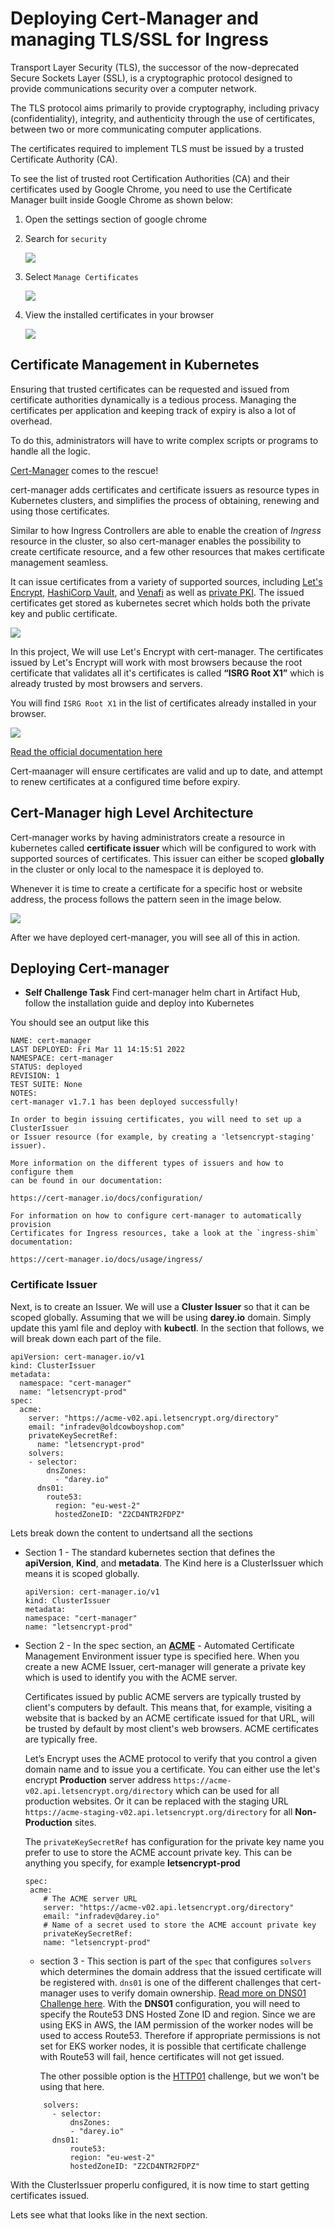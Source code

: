 Deploying Cert-Manager and managing TLS/SSL for Ingress
========================================================

Transport Layer Security (TLS), the successor of the now-deprecated Secure Sockets Layer (SSL), is a cryptographic protocol designed to provide communications security over a computer network.

The TLS protocol aims primarily to provide cryptography, including privacy (confidentiality), integrity, and authenticity through the use of certificates, between two or more communicating computer applications.

The certificates required to implement TLS must be issued by a trusted Certificate Authority (CA).

To see the list of trusted root Certification Authorities (CA) and their certificates used by Google Chrome, you need to use the Certificate Manager built inside Google Chrome as shown below:

1. Open the settings section of google chrome
   
2. Search for `security`
   
    ![](https://dareyio-nonprod-pbl-projects.s3.eu-west-2.amazonaws.com/project25/chrome-certificates-1.png)
3. Select `Manage Certificates`
   
   ![](https://dareyio-nonprod-pbl-projects.s3.eu-west-2.amazonaws.com/project25/chrome-certificates-2.png) 

4. View the installed certificates in your browser
   
    ![](https://dareyio-nonprod-pbl-projects.s3.eu-west-2.amazonaws.com/project25/chrome-certificates-3.png)


## Certificate Management in Kubernetes

Ensuring that trusted certificates can be requested and issued from certificate authorities dynamically is a tedious process. Managing the certificates per application and keeping track of expiry is also a lot of overhead.

To do this, administrators will have to write complex scripts or programs to handle all the logic.

[Cert-Manager](https://cert-manager.io/) comes to the rescue! 

cert-manager adds certificates and certificate issuers as resource types in Kubernetes clusters, and simplifies the process of obtaining, renewing and using those certificates.

Similar to how Ingress Controllers are able to enable the creation of *Ingress* resource in the cluster, so also cert-manager enables the possibility to create certificate resource, and a few other resources that makes certificate management seamless.

It can issue certificates from a variety of supported sources, including [Let's Encrypt](https://letsencrypt.org/), [HashiCorp Vault](https://www.vaultproject.io/), and [Venafi](https://www.venafi.com/) as well as [private PKI](https://www.csoonline.com/article/3400836/what-is-pki-and-how-it-secures-just-about-everything-online.html). The issued certificates get stored as kubernetes secret which holds both the private key and public certificate.

![](https://dareyio-nonprod-pbl-projects.s3.eu-west-2.amazonaws.com/project25/cert-manager-high-level-overview.svg)

In this project, We will use Let's Encrypt with cert-manager. The certificates issued by Let's Encrypt will work with most browsers because the root certificate that validates all it's certificates is called **“ISRG Root X1”** which is already trusted by most browsers and servers.

You will find `ISRG Root X1` in the list of certificates already installed in your browser.

![](https://dareyio-nonprod-pbl-projects.s3.eu-west-2.amazonaws.com/project25/chrome-certificates-4.png)

[Read the official documentation here](https://letsencrypt.org/docs/certificate-compatibility/)

Cert-maanager will ensure certificates are valid and up to date, and attempt to renew certificates at a configured time before expiry.

## Cert-Manager high Level Architecture

Cert-manager works by having administrators create a resource in kubernetes called **certificate issuer** which will be configured to work with supported sources of certificates. This issuer can either be scoped **globally** in the cluster or only local to the namespace it is deployed to.

Whenever it is time to create a certificate for a specific host or website address, the process follows the pattern seen in the image below.

![](https://dareyio-nonprod-pbl-projects.s3.eu-west-2.amazonaws.com/project25/cert-manager-1.png)

After we have deployed cert-manager, you will see all of this in action.

## Deploying Cert-manager 

- **Self Challenge Task** Find cert-manager helm chart in Artifact Hub, follow the installation guide and deploy into Kubernetes

You should see an output like this 

```
NAME: cert-manager
LAST DEPLOYED: Fri Mar 11 14:15:51 2022
NAMESPACE: cert-manager
STATUS: deployed
REVISION: 1
TEST SUITE: None
NOTES:
cert-manager v1.7.1 has been deployed successfully!

In order to begin issuing certificates, you will need to set up a ClusterIssuer
or Issuer resource (for example, by creating a 'letsencrypt-staging' issuer).

More information on the different types of issuers and how to configure them
can be found in our documentation:

https://cert-manager.io/docs/configuration/

For information on how to configure cert-manager to automatically provision
Certificates for Ingress resources, take a look at the `ingress-shim`
documentation:

https://cert-manager.io/docs/usage/ingress/
```

### Certificate Issuer
Next, is to create an Issuer. We will use a **Cluster Issuer** so that it can be scoped globally. Assuming that we will be using **darey.io** domain. Simply update this yaml file and deploy with **kubectl**. In the section that follows, we will break down each part of the file.


```
apiVersion: cert-manager.io/v1
kind: ClusterIssuer
metadata:
  namespace: "cert-manager"
  name: "letsencrypt-prod"
spec:
  acme:
    server: "https://acme-v02.api.letsencrypt.org/directory"
    email: "infradev@oldcowboyshop.com"
    privateKeySecretRef:
      name: "letsencrypt-prod"
    solvers:
    - selector:
        dnsZones:
          - "darey.io"
      dns01:
        route53:
          region: "eu-west-2"
          hostedZoneID: "Z2CD4NTR2FDPZ"
```

Lets break down the content to undertsand all the sections

- Section 1 - The standard kubernetes section that defines the **apiVersion**, **Kind**, and **metadata**. The Kind here is a ClusterIssuer which means it is scoped globally.
    ```
    apiVersion: cert-manager.io/v1
    kind: ClusterIssuer
    metadata:
    namespace: "cert-manager"
    name: "letsencrypt-prod"
    ```

- Section 2 - In the spec section, an [**ACME**](https://cert-manager.io/docs/configuration/acme/) - Automated Certificate Management Environment issuer type is specified here. When you create a new ACME Issuer, cert-manager will generate a private key which is used to identify you with the ACME server. 
  
  Certificates issued by public ACME servers are typically trusted by client's computers by default. This means that, for example, visiting a website that is backed by an ACME certificate issued for that URL, will be trusted by default by most client's web browsers. ACME certificates are typically free. 
  
  Let’s Encrypt uses the ACME protocol to verify that you control a given domain name and to issue you a certificate. You can either use the let's encrypt **Production** server address `https://acme-v02.api.letsencrypt.org/directory` which can be used for all production websites. Or it can be replaced with the staging URL `https://acme-staging-v02.api.letsencrypt.org/directory` for all **Non-Production** sites.

    The `privateKeySecretRef` has configuration for the private key name you prefer to use to store the ACME account private key. This can be anything you specify, for example **letsencrypt-prod** 

    ```
    spec:
     acme:
        # The ACME server URL
        server: "https://acme-v02.api.letsencrypt.org/directory"
        email: "infradev@darey.io"
        # Name of a secret used to store the ACME account private key
        privateKeySecretRef:
        name: "letsencrypt-prod"
    ```

    - section 3 - This section is part of the `spec` that configures `solvers` which determines the domain address that the issued certificate will be registered with. `dns01` is one of the different challenges that cert-manager uses to verify domain ownership. [Read more on DNS01 Challenge here](https://letsencrypt.org/docs/challenge-types/#dns-01-challenge). With the **DNS01** configuration, you will need to specify the Route53 DNS Hosted Zone ID and region. Since we are using EKS in AWS, the IAM permission of the worker nodes will be used to access Route53. Therefore if appropriate permissions is not set for EKS worker nodes, it is possible that certificate challenge with Route53 will fail, hence certificates will not get issued.
  
        The other possible option is the [HTTP01](https://cert-manager.io/docs/configuration/acme/http01/#configuring-the-http01-ingress-solver) challenge, but we won't be using that here.
  ```
      solvers:
        - selector:
            dnsZones:
            - "darey.io"
        dns01:
            route53:
            region: "eu-west-2"
            hostedZoneID: "Z2CD4NTR2FDPZ"
    ```

With the ClusterIssuer properlu configured, it is now time to start getting certificates issued. 

Lets see what that looks like in the next section.